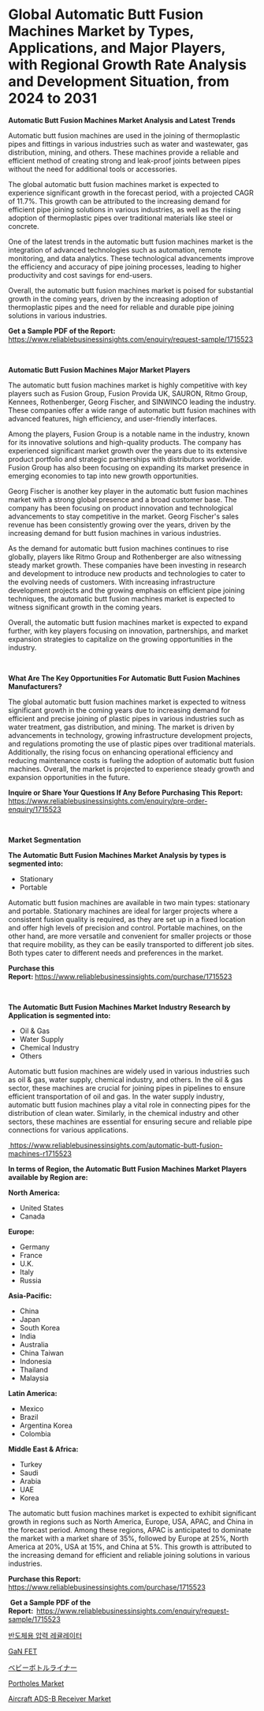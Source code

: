 <p><h1>Global Automatic Butt Fusion Machines Market by Types, Applications, and Major Players, with Regional Growth Rate Analysis and Development Situation, from 2024 to 2031</h1></p><p><strong>Automatic Butt Fusion Machines Market Analysis and Latest Trends</strong></p>
<p><p>Automatic butt fusion machines are used in the joining of thermoplastic pipes and fittings in various industries such as water and wastewater, gas distribution, mining, and others. These machines provide a reliable and efficient method of creating strong and leak-proof joints between pipes without the need for additional tools or accessories.</p><p>The global automatic butt fusion machines market is expected to experience significant growth in the forecast period, with a projected CAGR of 11.7%. This growth can be attributed to the increasing demand for efficient pipe joining solutions in various industries, as well as the rising adoption of thermoplastic pipes over traditional materials like steel or concrete.</p><p>One of the latest trends in the automatic butt fusion machines market is the integration of advanced technologies such as automation, remote monitoring, and data analytics. These technological advancements improve the efficiency and accuracy of pipe joining processes, leading to higher productivity and cost savings for end-users.</p><p>Overall, the automatic butt fusion machines market is poised for substantial growth in the coming years, driven by the increasing adoption of thermoplastic pipes and the need for reliable and durable pipe joining solutions in various industries.</p></p>
<p><strong>Get a Sample PDF of the Report:&nbsp;</strong> <a href="https://www.reliablebusinessinsights.com/enquiry/request-sample/1715523">https://www.reliablebusinessinsights.com/enquiry/request-sample/1715523</a></p>
<p>&nbsp;</p>
<p><strong>Automatic Butt Fusion Machines Major Market Players</strong></p>
<p><p>The automatic butt fusion machines market is highly competitive with key players such as Fusion Group, Fusion Provida UK, SAURON, Ritmo Group, Kennees, Rothenberger, Georg Fischer, and SINWINCO leading the industry. These companies offer a wide range of automatic butt fusion machines with advanced features, high efficiency, and user-friendly interfaces.</p><p>Among the players, Fusion Group is a notable name in the industry, known for its innovative solutions and high-quality products. The company has experienced significant market growth over the years due to its extensive product portfolio and strategic partnerships with distributors worldwide. Fusion Group has also been focusing on expanding its market presence in emerging economies to tap into new growth opportunities.</p><p>Georg Fischer is another key player in the automatic butt fusion machines market with a strong global presence and a broad customer base. The company has been focusing on product innovation and technological advancements to stay competitive in the market. Georg Fischer's sales revenue has been consistently growing over the years, driven by the increasing demand for butt fusion machines in various industries.</p><p>As the demand for automatic butt fusion machines continues to rise globally, players like Ritmo Group and Rothenberger are also witnessing steady market growth. These companies have been investing in research and development to introduce new products and technologies to cater to the evolving needs of customers. With increasing infrastructure development projects and the growing emphasis on efficient pipe joining techniques, the automatic butt fusion machines market is expected to witness significant growth in the coming years.</p><p>Overall, the automatic butt fusion machines market is expected to expand further, with key players focusing on innovation, partnerships, and market expansion strategies to capitalize on the growing opportunities in the industry.</p></p>
<p>&nbsp;</p>
<p><strong>What Are The Key Opportunities For Automatic Butt Fusion Machines Manufacturers?</strong></p>
<p><p>The global automatic butt fusion machines market is expected to witness significant growth in the coming years due to increasing demand for efficient and precise joining of plastic pipes in various industries such as water treatment, gas distribution, and mining. The market is driven by advancements in technology, growing infrastructure development projects, and regulations promoting the use of plastic pipes over traditional materials. Additionally, the rising focus on enhancing operational efficiency and reducing maintenance costs is fueling the adoption of automatic butt fusion machines. Overall, the market is projected to experience steady growth and expansion opportunities in the future.</p></p>
<p><strong>Inquire or Share Your Questions If Any Before Purchasing This Report:</strong> <a href="https://www.reliablebusinessinsights.com/enquiry/pre-order-enquiry/1715523">https://www.reliablebusinessinsights.com/enquiry/pre-order-enquiry/1715523</a></p>
<p>&nbsp;</p>
<p><strong>Market Segmentation</strong></p>
<p><strong>The Automatic Butt Fusion Machines Market Analysis by types is segmented into:</strong></p>
<p><ul><li>Stationary</li><li>Portable</li></ul></p>
<p><p>Automatic butt fusion machines are available in two main types: stationary and portable. Stationary machines are ideal for larger projects where a consistent fusion quality is required, as they are set up in a fixed location and offer high levels of precision and control. Portable machines, on the other hand, are more versatile and convenient for smaller projects or those that require mobility, as they can be easily transported to different job sites. Both types cater to different needs and preferences in the market.</p></p>
<p><strong>Purchase this Report:&nbsp;</strong><a href="https://www.reliablebusinessinsights.com/purchase/1715523">https://www.reliablebusinessinsights.com/purchase/1715523</a></p>
<p>&nbsp;</p>
<p><strong>The Automatic Butt Fusion Machines Market Industry Research by Application is segmented into:</strong></p>
<p><ul><li>Oil & Gas</li><li>Water Supply</li><li>Chemical Industry</li><li>Others</li></ul></p>
<p><p>Automatic butt fusion machines are widely used in various industries such as oil & gas, water supply, chemical industry, and others. In the oil & gas sector, these machines are crucial for joining pipes in pipelines to ensure efficient transportation of oil and gas. In the water supply industry, automatic butt fusion machines play a vital role in connecting pipes for the distribution of clean water. Similarly, in the chemical industry and other sectors, these machines are essential for ensuring secure and reliable pipe connections for various applications.</p></p>
<p><a href="https://www.reliablebusinessinsights.com/automatic-butt-fusion-machines-r1715523">&nbsp;https://www.reliablebusinessinsights.com/automatic-butt-fusion-machines-r1715523</a></p>
<p><strong>In terms of Region, the Automatic Butt Fusion Machines Market Players available by Region are:</strong></p>
<p>
    <p> <strong> North America: </strong>
        <ul>
            <li>United States</li>
            <li>Canada</li>
        </ul>
        </p> 
    <p> <strong> Europe: </strong>
        <ul>
            <li>Germany</li>
            <li>France</li>
            <li>U.K.</li>
            <li>Italy</li>
            <li>Russia</li>
        </ul>
        </p> 
    <p> <strong> Asia-Pacific: </strong>
        <ul>
            <li>China</li>
            <li>Japan</li>
            <li>South Korea</li>
            <li>India</li>
            <li>Australia</li>
            <li>China Taiwan</li>
            <li>Indonesia</li>
            <li>Thailand</li>
            <li>Malaysia</li>
        </ul>
        </p> 
    <p> <strong> Latin America: </strong>
        <ul>
            <li>Mexico</li>
            <li>Brazil</li>
            <li>Argentina Korea</li>
            <li>Colombia</li>
        </ul>
        </p> 
    <p> <strong> Middle East & Africa: </strong>
        <ul>
            <li>Turkey</li>
            <li>Saudi</li>
            <li>Arabia</li>
            <li>UAE</li>
            <li>Korea</li>
        </ul>
    </p>
    </p>
<p><p>The automatic butt fusion machines market is expected to exhibit significant growth in regions such as North America, Europe, USA, APAC, and China in the forecast period. Among these regions, APAC is anticipated to dominate the market with a market share of 35%, followed by Europe at 25%, North America at 20%, USA at 15%, and China at 5%. This growth is attributed to the increasing demand for efficient and reliable joining solutions in various industries.</p></p>
<p><strong>Purchase this Report: </strong><a href="https://www.reliablebusinessinsights.com/purchase/1715523">https://www.reliablebusinessinsights.com/purchase/1715523</a></p>
<p>&nbsp;<strong>Get a Sample PDF of the Report:&nbsp;&nbsp;</strong><a href="https://www.reliablebusinessinsights.com/enquiry/request-sample/1715523">https://www.reliablebusinessinsights.com/enquiry/request-sample/1715523</a></p>
<p><strong></strong></p>
<p><p><a href="https://medium.com/@aidenreinger/%EB%B0%98%EB%8F%84%EC%B2%B4%EC%9A%A9-%EC%95%95%EB%A0%A5-%EC%A1%B0%EC%A0%88%EA%B8%B0%EC%9D%98-%EC%8B%9C%EC%9E%A5-%EC%A0%90%EC%9C%A0%EC%9C%A8-%EB%B0%8F-%EC%8B%9C%EC%9E%A5-%EB%B6%84%EC%84%9D-%EC%84%B1%EC%9E%A5-%ED%8A%B8%EB%A0%8C%EB%93%9C-%EB%B0%8F-2024-2031-%EA%B8%B0%EA%B0%84%EC%97%90-%EB%8C%80%ED%95%9C-%EC%98%88%EC%B8%A1-cdc22baaf4d5">반도체용 압력 레귤레이터</a></p><p><a href="https://github.com/rustymarie2024/Market-Research-Report-List-1/blob/main/2733017124197.md">GaN FET</a></p><p><a href="https://github.com/luffiazaza/Market-Research-Report-List-2/blob/main/6354936113620.md">ベビーボトルライナー</a></p><p><a href="https://github.com/peachesmcdowel1/Market-Research-Report-List-3/blob/main/portholes-market.md">Portholes Market</a></p><p><a href="https://github.com/redneck06/Market-Research-Report-List-3/blob/main/aircraft-ads-b-receiver-market.md">Aircraft ADS-B Receiver Market</a></p></p>